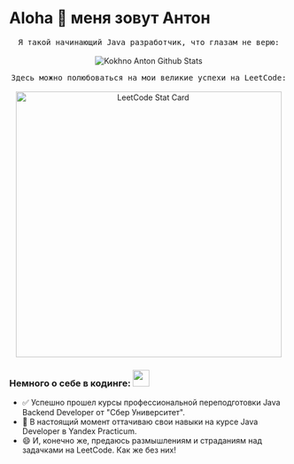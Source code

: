 # Aloha :wave: меня зовут Антон

<p align="center">
  <samp>
Я такой начинающий Java разработчик, что глазам не верю:
  </samp>
  <br/>
  <br/>
  <img src="https://github-readme-stats.vercel.app/api?username=lap-lik&show_icons=true&theme=dark" alt="Kokhno Anton Github Stats"></img>
</p>
<p align="center">
<samp>
Здесь можно полюбоваться на мои великие успехи на LeetCode:
  </samp>
  <br/>
  <br/>
  <a href="https://github.com/KnlnKS/leetcode-stats">
  <img alt="LeetCode Stat Card" src="https://leetcode-stats-six.vercel.app/?username=lap-lik&theme=dark" width="480"/>
</a>
</p>

### Немного о себе в кодинге: <img src="https://media.giphy.com/media/WUlplcMpOCEmTGBtBW/giphy.gif" width="30px">

- ✅ Успешно прошел курсы профессиональной переподготовки Java Backend Developer от "Сбер Университет".
- 🌱 В настоящий момент оттачиваю свои навыки на курсе Java Developer в Yandex Practicum.
- 😄 И, конечно же, предаюсь размышлениям и страданиям над задачками на LeetCode. Как же без них!
  

<!-- Eng

# Aloha :wave: I'm Kokhno Anton and I am a beginner Java developer.

<p align="center">
  <samp>

  </samp>
  <br/>
  <br/>
  <img src="https://github-readme-stats.vercel.app/api?username=lap-lik&show_icons=true&theme=dark" alt="Kokhno Anton Github Stats"></img>
</p>
<p align="center">
<samp>
Here you can see the LeetCode Stats:
  </samp>
  <br/>
  <a href="https://github.com/KnlnKS/leetcode-stats">
  <img alt="LeetCode Stat Card" src="https://leetcode-stats-six.vercel.app/?username=lap-lik&theme=dark" width="480"/>
</a>
</p>

### About Me 👦

- ⚡ I have recently completed a professional retraining course in the specialty of Java Backend Developer at Sber University.
- 🌱 I’m currently improving my skills in the Java Developer course at Yandex Practicum.
- 😄 And I'm racking my brain over the problems on LeetCode. 
-->

